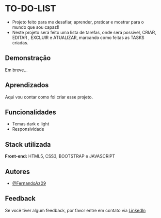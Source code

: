 
# TO-DO-LIST

- Projeto feito para me desafiar, aprender, praticar e mostrar para o mundo que sou capaz!!
- Neste projeto será feito uma lista de tarefas, onde será possível, CRIAR, EDITAR , EXCLUIR e ATUALIZAR, marcando como feitas as TASKS criadas.




## Demonstração

Em breve...


## Aprendizados

Aqui vou contar como foi criar esse projeto.


## Funcionalidades

- Temas dark e light
- Responsividade


## Stack utilizada

**Front-end:** HTML5, CSS3, BOOTSTRAP e JAVASCRIPT

## Autores

- [@FernandoAz09](https://www.github.com/FernandoAz09)


## Feedback

Se você tiver algum feedback, por favor entre em contato via [LinkedIn](https://www.linkedin.com/in/azevedo-fernando/)

